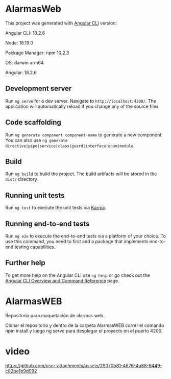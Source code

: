 # AlarmasWeb

This project was generated with [Angular CLI](https://github.com/angular/angular-cli) version:

Angular CLI: 18.2.6

Node: 18.19.0

Package Manager: npm 10.2.3

OS: darwin arm64

Angular: 18.2.6

## Development server

Run `ng serve` for a dev server. Navigate to `http://localhost:4200/`. The application will automatically reload if you change any of the source files.

## Code scaffolding

Run `ng generate component component-name` to generate a new component. You can also use `ng generate directive|pipe|service|class|guard|interface|enum|module`.

## Build

Run `ng build` to build the project. The build artifacts will be stored in the `dist/` directory.

## Running unit tests

Run `ng test` to execute the unit tests via [Karma](https://karma-runner.github.io).

## Running end-to-end tests

Run `ng e2e` to execute the end-to-end tests via a platform of your choice. To use this command, you need to first add a package that implements end-to-end testing capabilities.

## Further help

To get more help on the Angular CLI use `ng help` or go check out the [Angular CLI Overview and Command Reference](https://angular.io/cli) page.
# AlarmasWEB
Repositorio para maquetación de alarmas web.

Clonar el repositorio y dentro de la carpeta AlarmasWEB correr el comando npm install y luego ng serve para desplegar el proyecto en el puerto 4200.

# video


https://github.com/user-attachments/assets/29370b81-4676-4a88-9449-c82be1b9d092


